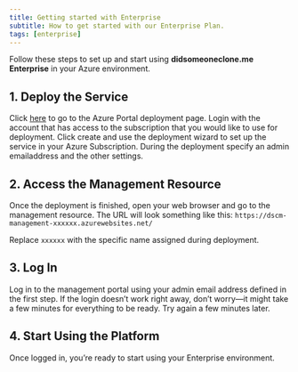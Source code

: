 ```yaml
---
title: Getting started with Enterprise
subtitle: How to get started with our Enterprise Plan.
tags: [enterprise]
---
```


Follow these steps to set up and start using **didsomeoneclone.me Enterprise** in your Azure environment.

## 1. Deploy the Service
Click <a href="https://portal.azure.com/#create/zolderbv1714139676050.didsomeoneclonemedscmenterprise" target="_blank">here</a> to go to the Azure Portal deployment page. Login with the account that has access to the subscription that you would like to use for deployment.
Click create and use the deployment wizard to set up the service in your Azure Subscription.
During the deployment specify an admin emailaddress and the other settings.

## 2. Access the Management Resource
Once the deployment is finished, open your web browser and go to the management resource. The URL will look something like this: `https://dscm-management-xxxxxx.azurewebsites.net/`

Replace `xxxxxx` with the specific name assigned during deployment.

## 3. Log In
Log in to the management portal using your admin email address defined in the first step. If the login doesn’t work right away, don’t worry—it might take a few minutes for everything to be ready. Try again a few minutes later.

## 4. Start Using the Platform
Once logged in, you’re ready to start using your Enterprise environment.

